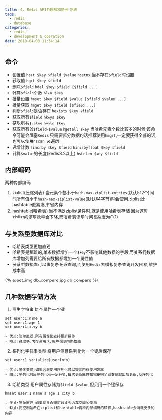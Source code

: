 ```yaml
---
title: 4. Redis API的理解和使用-哈希
tags:
  - redis
  - database
categories:
  - redis
  - development & operation
date: 2018-04-08 11:34:14
---
```


## 命令

- 设置值
	`hset $key $field $value`
	`hsetnx`:当不存在`$field`时设置
- 获取值
	`hget $key $field`
- 删除`$field`
	`hdel $key $field [$field ...]`
- 计算`$field`个数
	`hlen $key`
- 批量设置
	`hmset $key $field $value [$field $value ...]`
- 批量获取
	`hmget $key $field [$field ...]`
- 判断`$field`是否存在
	`hexists $key $field`
- 获取所有`$field`
	`hkeys $key`
- 获取所有`$value`
	`hvals $key`
- 获取所有的`$field-$value`
	`hgetall $key`
	当哈希元素个数比较多的时候,该命令可能会阻塞`Redis`,只需要部分数据的话推荐使用`hmget`,一定要获得全部的话,也可以使用`hscan
	`来遍历
- 递增计数
	`hincrby $key $field`
	`hincrbyfloat $key $field`
- 计算`$value`的长度(Redis3.2以上)
	`hstrlen $key $field`

<!-- more -->
## 内部编码

两种内部编码
1. ziplist(压缩列表)
	当元素个数小于`hash-max-ziplist-entries`(默认512个)同时所有值小于`hash-max-ziplist-value`(默认64字节)时会使用.ziplist比hashtable更紧凑,节省内存
2. hashtable(哈希表)
	当不满足ziplist条件时,就是使用哈希表存储.因为这时ziplist的读写效率会下降,而哈希表读写时间复杂度为O(1)

## 与关系型数据库对比

- 哈希表类型更加直观
- 哈希表是稀疏的,单条数据增加一个`$key`不影响其他数据的字段,而关系行数据库增加列需要给所有数据都增加一个属性值
- 关系型数据库可以做复杂关系查询,而使用`Redis`去模拟复杂查询开发困难,维护成本高

{% asset_img db_compare.jpg db compare %}

## 几种数据存储方法

1. 原生字符串:每个属性一个键
```redis
set user:1:name a
set user:1:age 1
set user:1:city b
```
	- 优点:简单直观,所有属性都支持更新操作
	- 缺点:键过多,内存占用大,用户信息内聚性差
2. 系列化字符串类型:将用户信息系列化为一个键后保存
```redis
set user:1 serialize(userInfo)
```
	- 优点:简化变成,如果合理使用序列化可以提高内存使用效率
	- 缺点:序列化和反序列化有一定开销,每次更新属性都需要把全部数据取出后更新,反序列化
3. 哈希类型:用户属性存储为`$field-$value`,但只用一个键保存
```redis
hmset user:1 name a age 1 city b
```
	- 优点:简单直观,如果使用合理可以减少内存空间的使用
	- 缺点:要控制哈希在ziplist和hashtable两种内部编码的转换,hashtable会消耗更多的内存

